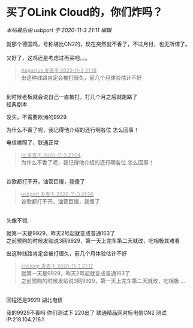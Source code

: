 # 买了OLink Cloud的，你们炸吗？


<i class="pstatus"> 本帖最后由 usbport 于 2020-11-3 21:11 编辑 </i><br />
<br />
就那个德国鸡，号称堪比CN2的，现在突然就不香了，不过月付，也无所谓了。<br />
<br />
又好了，这鸡还是考虑过再买吧。。。

<div class="quote"><blockquote><font size="2"><a href="https://www.hostloc.com/forum.php?mod=redirect&amp;goto=findpost&amp;pid=9398391&amp;ptid=762043" target="_blank"><font color="#999999">Augustus 发表于 2020-11-3 21:19</font></a></font><br />
出这种线路肯定会被打很久，前几个月体验估计不好</blockquote></div><br />
到时候老板就会说自己一直被打，打几个月之后就跑路了<br />
经典剧本<img src="static/image/smiley/default/lol.gif" smilieid="12" border="0" alt="" />

没买，不需要欧洲的9929

为什么不香了呢，我记得他介绍的还行啊各位 怎么回事！ <img src="static/image/smiley/yct/012.gif" smilieid="31" border="0" alt="" />

电信爆照了，联通正常

<div class="quote"><blockquote><font size="2"><a href="https://www.hostloc.com/forum.php?mod=redirect&amp;goto=findpost&amp;pid=9398299&amp;ptid=762043" target="_blank"><font color="#999999">tir 发表于 2020-11-3 21:04</font></a></font><br />
为什么不香了呢，我记得他介绍的还行啊各位 怎么回事！</blockquote></div><br />
谷歌都打不开，油管巨慢，我傻了

<div class="quote"><blockquote><font size="2"><a href="https://www.hostloc.com/forum.php?mod=redirect&amp;goto=findpost&amp;pid=9398315&amp;ptid=762043" target="_blank"><font color="#999999">usbport 发表于 2020-11-3 21:06</font></a></font><br />
谷歌都打不开，油管巨慢，我傻了</blockquote></div><br />
头像不错,

就第一天是9929，昨天2号起就变成普通163了<br />
之前预购的时候发贴说3网9929，第一天上完车第二天就改，吃相极其难看

出这种线路肯定会被打很久，前几个月体验估计不好

<div class="quote"><blockquote><font size="2"><a href="https://www.hostloc.com/forum.php?mod=redirect&amp;goto=findpost&amp;pid=9398381&amp;ptid=762043" target="_blank"><font color="#999999">eneloop 发表于 2020-11-3 21:17</font></a></font><br />
就第一天是9929，昨天2号起就变成普通163了<br />
之前预购的时候发贴说3网9929，第一天上完车第二天就改，吃相极 ...</blockquote></div><br />
回程还是9929 湖北电信<img id="aimg_R2Ut2" onclick="zoom(this, this.src, 0, 0, 0)" class="zoom" src="https://cdn.jsdelivr.net/gh/hishis/forum-master/public/images/patch.gif" onmouseover="img_onmouseoverfunc(this)" onload="thumbImg(this)" border="0" alt="" />

我的9929不香吗 你们测试下 220出了 联通精品网对标电信CN2 测试IP:218.104.216.1
